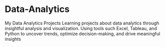 # Data-Analytics
My Data Analytics Projects
Learning projects about data analytics through insightful analysis and visualization. Using tools such Excel, Tableau, and Python to uncover trends, optimize decision-making, and drive meaningful insights

